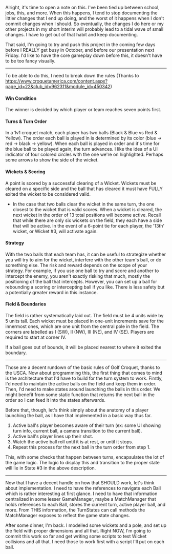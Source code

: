 Alright, it's time to open a note on this. I've been tied up between school, jobs, this, and more. When this happens, I tend to stop documenting the littler changes that I end up doing, and the worst of it happens when I don't commit changes when I should. So eventually, the changes I do here or my other projects in my short interim will probably lead to a tidal wave of small changes. I have to get out of that habit and keep documenting.

That said, I'm going to try and push this project in the coming few days before I REALLY get busy in October, and before our presentation next Friday.
I'd like to have the core gameplay down before this, it doesn't have to be too fancy visually.

---

To be able to do this, I need to break down the rules (Thanks to https://www.croquetamerica.com/content.aspx?page_id=22&club_id=962311&module_id=450342)

#### Win Condition
The winner is decided by which player or team reaches seven points first.

#### Turns & Turn Order
In a 1v1 croquet match, each player has two balls (Black & Blue vs Red & Yellow). The order each ball is played in is determined by its color (blue -> red -> black -> yellow). When each ball is played in order and it's time for the blue ball to be played again, the turn advances.
	I like the idea of a UI indicator of four colored circles with the one we're on highlighted. Perhaps some arrows to show the side of the wicket.

#### Wickets & Scoring
A point is scored by a successful clearing of a Wicket. Wickets must be cleared on a specific side and the ball that has cleared it must have FULLY exited the wicket to be considered valid.
- In the case that two balls clear the wicket in the same turn, the one closest to the wicket that is valid scores.
When a wicket is cleared, the next wicket in the order of 13 total positions will become active. Recall that while there are only six wickets on the field, they each have a side that will be active. In the event of a 6-point tie for each player, the '13th' wicket, or Wicket #3, will activate again.

#### Strategy
With the two balls that each team has, it can be useful to strategize whether you will try to aim for the wicket, interfere with the other team's ball, or do something else. The risk and reward depends on the scope of your strategy.
	For example, if you use one ball to try and score and another to intercept the enemy, you aren't exactly risking that much, mostly the positioning of the ball that intercepts.
	However,  you can set up a ball for rebounding a scoring or intercepting ball if you like. There is less safety but a potentially greater reward in this instance.

#### Field & Boundaries
The field is rather systematically laid out. The field must be 4 units wide by 5 units tall. Each wicket must be placed in one-unit increments save for the innermost ones, which are one unit from the central pole in the field.
The corners are labelled as I (SW), II (NW), III (NE), and IV (SE). Players are required to start at corner IV.

If a ball goes out of bounds, it will be placed nearest to where it exited the boundary.

---

Those are a decent rundown of the basic rules of Golf Croquet, thanks to the USCA. Now about programming this, the first thing that comes to mind is the architecture that I'd have to build for the turn system to work. Firstly, I'd need to maintain the active balls on the field and keep them in order. Then, I'd need to make states around launching the balls in this order.
	We might benefit from some static function that returns the next ball in the order so I can feed it into the states afterwards.

Before that, though, let's think simply about the anatomy of a player launching the ball, as I have that implemented in a basic way thus far.
1. Active ball's player becomes aware of their turn (ex: some UI showing turn info, current ball, a camera transition to the current ball).
2. Active ball's player lines up their shot.
3. Watch the active ball roll until it is at rest, or until it stops.
4. Repeat this process for the next ball in the turn order from step 1.

This, with some checks that happen between turns, encapsulates the lot of the game logic. The logic to display this and transition to the proper state will lie in State #3 in the above description.

---

Now that I have a decent handle on how that SHOULD work, let's think about implementation. I need to have the references to navigate each Ball which is rather interesting at first glance. I need to have that information centralized in some lesser GameManager, maybe a MatchManager that holds references to each Ball, stores the current turn, active player ball, and more. From THIS information, the TurnStates can call methods the MatchManager exposes to reflect the game state changes.

After some dinner, I'm back. I modelled some wickets and a pole, and set up the field with proper dimensions and all that. Right NOW, I'm going to commit this work so far and get writing some scripts to test Wicket collisions and all that. I need those to work first with a script I'll put on each  ball.